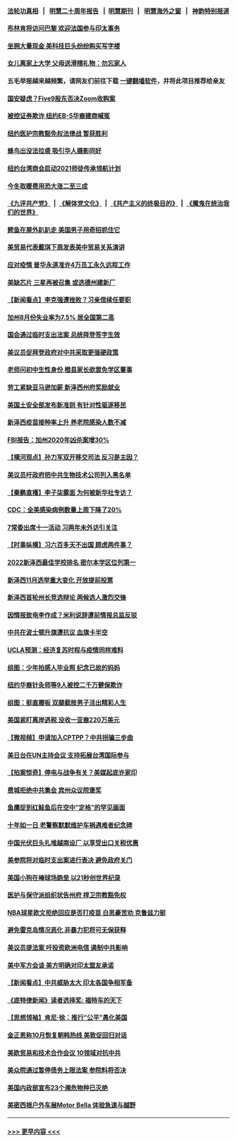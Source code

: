 #### [法轮功真相](https://github.com/gfw-breaker/truth/blob/master/README.md?t=0) &nbsp;&nbsp;|&nbsp;&nbsp; [明慧二十周年报告](https://github.com/gfw-breaker/mh-reports/blob/master/README.md?t=0) &nbsp;&nbsp;|&nbsp;&nbsp;[明慧期刊](https://github.com/gfw-breaker/mh-qikan) &nbsp;&nbsp;|&nbsp;&nbsp; [明慧海外之窗](https://github.com/gfw-breaker/mh-news/blob/master/README.md?t=0) &nbsp;&nbsp;|&nbsp;&nbsp; [神韵特别报道](https://github.com/gfw-breaker/mh-news/blob/master/shenyun.md?t=0)
#### [布林肯将访问巴黎 欢迎法国参与印太事务](../pages/nsc412/n13274904.md?t=10020301) 
#### [坐拥大量现金 美科技巨头纷纷购买写字楼](../pages/nsc412/n13274374.md?t=10020301) 
#### [女儿离家上大学 父母送滑稽礼物：勿忘家人](../pages/nsc412/n13273477.md?t=10020301) 
#### 五毛举报越来越频繁，请网友们前往下载 [一键翻墙软件](https://github.com/gfw-breaker/ssr-accounts)，并将此项目推荐给亲友
#### [国安疑虑？Five9股东否决Zoom收购案](../pages/nsc412/n13273502.md?t=10020301) 
#### [被控证券欺诈 纽约EB-5华裔建商喊冤](../pages/nsc412/n13273307.md?t=10020301) 
#### [纽约医护宗教豁免权法律战 暂获胜利](../pages/nsc412/n13273325.md?t=10020301) 
#### [蜂鸟出没法拉盛 吸引华人摄影同好](../pages/nsc412/n13273344.md?t=10020301) 
#### [纽约台湾商会启动2021师徒传承领航计划](../pages/nsc412/n13273360.md?t=10020301) 
#### [今冬取暖费用恐大涨二至三成](../pages/nsc412/n13273317.md?t=10020301) 
#### [《九评共产党》](https://github.com/begood0513/9ping.md/blob/master/README.md) &nbsp;|&nbsp; [《解体党文化》](../../../../jtdwh.md/blob/master/README.md)  &nbsp;|&nbsp; [《共产主义的终极目的》](../../../../gczydzjmd.md/blob/master/README.md) &nbsp;|&nbsp; [《魔鬼在统治我们的世界》](../../../../mgztzwmdsj.md/blob/master/README.md) 
#### [鳄鱼在屋外趴趴走 美国男子用奇招抓住它](../pages/nsc412/n13273385.md?t=10020301) 
#### [美贸易代表戴琪下周发表美中贸易关系演讲](../pages/nsc412/n13273067.md?t=10020301) 
#### [应对疫情 普华永道准许4万员工永久远程工作](../pages/nsc412/n13272993.md?t=10020301) 
#### [美缺芯片 三星再被召集 或选德州建新厂](../pages/nsc412/n13272558.md?t=10020301) 
#### [【新闻看点】李克强遭挫败？习亲信续任要职](../pages/nsc412/n13272690.md?t=10020301) 
#### [加州8月份失业率为7.5% 居全国第二高](../pages/nsc412/n13273055.md?t=10020301) 
#### [国会通过临时支出法案 总统拜登签字生效](../pages/nsc412/n13272466.md?t=10020301) 
#### [美议员促拜登政府对中共采取更强硬政策](../pages/nsc412/n13272810.md?t=10020301) 
#### [老师问初中生性身份 橙县家长欲罢免学区董事](../pages/nsc412/n13272956.md?t=10020301) 
#### [劳工紧缺亚马逊加薪 新泽西州府奖励就业](../pages/nsc412/n13272995.md?t=10020301) 
#### [美国土安全部发布新准则 有针对性驱逐移民](../pages/nsc412/n13272615.md?t=10020301) 
#### [新泽西疫苗接种率上升 养老院感染人数不减](../pages/nsc412/n13272724.md?t=10020301) 
#### [FBI报告：加州2020年凶杀案增30%](../pages/nsc412/n13272877.md?t=10020301) 
#### [【横河观点】孙力军双开移交司法 反习是主因？](../pages/nsc412/n13272778.md?t=10020301) 
#### [美议员吁政府把中共生物技术公司列入黑名单](../pages/nsc412/n13272772.md?t=10020301) 
#### [【秦鹏直播】李子柒露面 为何被新华社专访？](../pages/nsc412/n13272670.md?t=10020301) 
#### [CDC：全美感染病例数量上周下降了20%](../pages/nsc412/n13272763.md?t=10020301) 
#### [7常委出席十一活动 习两年未外访引关注](../pages/nsc412/n13272009.md?t=10020301) 
#### [【时事纵横】习六百多天不出国 顾虑两件事？](../pages/nsc412/n13272711.md?t=10020301) 
#### [2022新泽西最佳学校排名 密尔本学区位列第一](../pages/nsc412/n13272691.md?t=10020301) 
#### [新泽西11月选举重大变化 开放提前投票](../pages/nsc412/n13272605.md?t=10020301) 
#### [新泽西首轮州长竞选辩论 两候选人激烈交锋](../pages/nsc412/n13272208.md?t=10020301) 
#### [因情报致电李作成？米利说辞遭前情报总监反驳](../pages/nsc412/n13272429.md?t=10020301) 
#### [中共在波士顿升旗遭抗议 血旗卡半空](../pages/nsc412/n13272335.md?t=10020301) 
#### [UCLA预测：经济复苏时程与疫情同样难料](../pages/nsc412/n13272548.md?t=10020301) 
#### [组图：少年拍感人毕业照 纪念已故的妈妈](../pages/nsc412/n13271753.md?t=10020301) 
#### [纽约华裔针灸师等9人被控二千万健保欺诈](../pages/nsc412/n13270675.md?t=10020301) 
#### [组图：挺直腰板 双腿截肢男子活出精彩人生](../pages/nsc412/n13271747.md?t=10020301) 
#### [美国紧盯离岸逃税 没收一亚裔220万美元](../pages/nsc412/n13270692.md?t=10020301) 
#### [【微视频】申请加入CPTPP？中共拐骗三步曲](../pages/nsc412/n13271917.md?t=10020301) 
#### [美日台在UN主持会议 支持拓展台湾国际参与](../pages/nsc412/n13271911.md?t=10020301) 
#### [【拍案惊奇】停电与战争有关？美媒起底许家印](../pages/nsc412/n13271643.md?t=10020301) 
#### [费城拒绝中共集会 宾州众议院褒奖](../pages/nsc412/n13272094.md?t=10020301) 
#### [鱼鹰捉到红鲑鱼后在空中“定格”的罕见画面](../pages/nsc412/n13271249.md?t=10020301) 
#### [十年如一日 老警察默默维护车祸遇难者纪念碑](../pages/nsc412/n13270813.md?t=10020301) 
#### [中国光伏巨头扎堆越南设厂 以享受出口关税优惠](../pages/nsc412/n13270226.md?t=10020301) 
#### [美参院将对临时支出案进行表决 避免政府关门](../pages/nsc412/n13271038.md?t=10020301) 
#### [美国小狗在棒球场跑垒 以21秒创世界纪录](../pages/nsc412/n13270991.md?t=10020301) 
#### [医护与保守派组织状告州府 捍卫宗教豁免权](../pages/nsc412/n13270706.md?t=10020301) 
#### [NBA球星欧文拒绝回应是否打疫苗 白思豪苦劝 克鲁兹力挺](../pages/nsc412/n13270669.md?t=10020301) 
#### [避免雷克岛情况恶化 非暴力犯将可无保获释](../pages/nsc412/n13270703.md?t=10020301) 
#### [美议员提法案 吁投资欧洲电信 遏制中共影响](../pages/nsc412/n13270289.md?t=10020301) 
#### [美中军方会谈 美方明确对印太盟友承诺](../pages/nsc412/n13270403.md?t=10020301) 
#### [【新闻看点】中共威胁太大 印太各国争相军备](../pages/nsc412/n13270030.md?t=10020301) 
#### [《底特律新闻》读者选择奖: 福特车的天下](../pages/nsc412/n13270531.md?t=10020301) 
#### [【思想领袖】肯尼‧徐：推行“公平”愚化美国](../pages/nsc412/n13231248.md?t=10020301) 
#### [金正恩称10月恢复朝韩热线 美敦促回归对话](../pages/nsc412/n13270246.md?t=10020301) 
#### [美欧贸易和技术合作会议 10领域对抗中共](../pages/nsc412/n13269744.md?t=10020301) 
#### [美众院通过暂停债务上限法案 参院料将否决](../pages/nsc412/n13270124.md?t=10020301) 
#### [美国内政部宣布23个濒危物种已灭绝](../pages/nsc412/n13270120.md?t=10020301) 
#### [美密西根户外车展Motor Bella 体验急速与越野](../pages/nsc412/n13270268.md?t=10020301) 

----
#### [ >>> 更早内容 <<< ](../indexes/nsc412-earlier.md)

